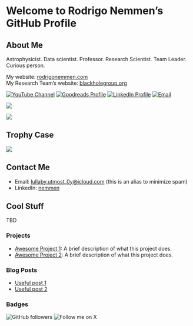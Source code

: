 # Welcome to Rodrigo Nemmen’s GitHub Profile

## About Me

Astrophysicist. Data scientist. Professor. Research Scientist. Team Leader. Curious person.

My website: [rodrigonemmen.com](https://rodrigonemmen.com) \
My Research Team’s website: [blackholegroup.org](https://blackholegroup.org)

[![YouTube Channel](https://img.shields.io/badge/YouTube-FF0000?style=flat-square&logo=youtube&logoColor=white)](https://www.youtube.com/channel/yourchannelid)
[![Goodreads Profile](https://img.shields.io/badge/Goodreads-372213?style=flat-square&logo=goodreads&logoColor=white)](https://www.goodreads.com/user/show/youruserid)
[![LinkedIn Profile](https://img.shields.io/badge/LinkedIn-0A66C2?style=flat-square&logo=linkedin&logoColor=white)](https://www.linkedin.com/in/yourprofile)
[![Email](https://img.shields.io/badge/Email-D14836?style=flat-square&logo=gmail&logoColor=white)](mailto:youremail@example.com)

![](https://github-readme-stats.vercel.app/api?username=rsnemmen&show_icons=true&theme=radical)

![](https://github-readme-stats.vercel.app/api/top-langs/?username=rsnemmen&layout=compact&theme=radical)

## Trophy Case

![](https://github-profile-trophy.vercel.app/?username=rsnemmen&theme=radical)

## Contact Me

- Email: [lullaby.utmost_0y@icloud.com](mailto:lullaby.utmost_0y@icloud.com) (this is an alias to minimize spam)
- LinkedIn: [nemmen](https://linkedin.com/in/nemmen)

## Cool Stuff

TBD

### Projects

- [Awesome Project 1](https://github.com/yourusername/awesome-project-1): A brief description of what this project does.
- [Awesome Project 2](https://github.com/yourusername/awesome-project-2): A brief description of what this project does.

### Blog Posts

- [Useful post 1](https://yourblog.com/how-to-get-started-with-open-source)
- [Useful post 2](https://yourblog.com/a-deep-dive-into-machine-learning)

### Badges

![GitHub followers](https://img.shields.io/github/followers/rsnemmen?style=social)
![Follow me on X](https://img.shields.io/twitter/follow/nemmen?style=social)
